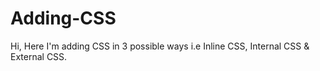 # Adding-CSS
Hi, Here I'm adding CSS in 3 possible ways i.e Inline CSS, Internal CSS &amp; External CSS.
